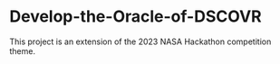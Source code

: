 # Develop-the-Oracle-of-DSCOVR
This project is an extension of the 2023 NASA Hackathon competition theme.
